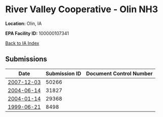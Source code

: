 # River Valley Cooperative - Olin NH3

**Location:** Olin, IA

**EPA Facility ID:** 100000107341

[Back to IA Index](../../index.md)

## Submissions

| Date | Submission ID | Document Control Number |
|------|--------------|-------------------------|
| [2007-12-03](submissions/50266.md) | 50266 |  |
| [2004-06-14](submissions/31827.md) | 31827 |  |
| [2004-01-14](submissions/29368.md) | 29368 |  |
| [1999-06-21](submissions/8498.md) | 8498 |  |
